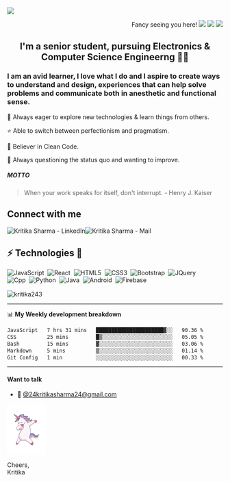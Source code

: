 <!--### Hi there 👋 

<!--
**kritika243/kritika243** is a ✨ _special_ ✨ repository because its `README.md` (this file) appears on your GitHub profile.

Here are some ideas to get you started:

- 🔭 I’m currently working on ...
- 🌱 I’m currently learning ...
- 👯 I’m looking to collaborate on ...
- 🤔 I’m looking for help with ...
- 💬 Ask me about ...
- 📫 How to reach me: ... <img src="https://raw.githubusercontent.com/ABSphreak/ABSphreak/master/gifs/Hi.gif" width="30px">
- 😄 Pronouns: ...
- ⚡ Fun fact: ...
-->
<!-- # Namaste🙏 I am Kritika Sharma  -->
<!-- Fancy seeing you here! <img src="https://raw.githubusercontent.com/aemmadi/aemmadi/master/wave.gif" width="30px">
![visitors](https://visitor-badge.glitch.me/badge?page_id=kritika243)
 -->
<img src="https://rishavanand.github.io/static/images/greetings.gif" align="center" style="width: 60%, height: 300px" />
</br>


<p align="right">
 Fancy seeing you here! <img src="https://raw.githubusercontent.com/aemmadi/aemmadi/master/wave.gif" width="30px">
<img src="https://komarev.com/ghpvc/?username=kritika243&style=plastic&label=Views"><img>
<img src="https://badges.pufler.dev/visits/kritika243/kritika243?color=black&logo=github" />
</p>
  

## <p align='center'>I'm a senior student, pursuing Electronics & Computer Science Engineerng 👩‍💻</p>
### <p> I am an avid learner, I love what I do and I aspire to create ways to understand and design, experiences that can help solve problems and communicate both in anesthetic and functional sense.</p>

🎯 Always eager to explore new technologies & learn things from others.

⭐ Able to switch between perfectionism and pragmatism.

🔑 Believer in Clean Code.

🙌 Always questioning the status quo and wanting to improve.


<!-- Fancy seeing you here! <img src="https://raw.githubusercontent.com/aemmadi/aemmadi/master/wave.gif" width="30px">
![visitors](https://visitor-badge.glitch.me/badge?page_id=kritika243) -->

##### MOTTO

> When your work speaks for itself, don't interrupt. - Henry J. Kaiser

####

<h2> Connect with me  </h2>
<a href="https://linkedin.com/in/kritika243">
  <img align="left" alt="Kritika Sharma - LinkedIn" src="https://img.shields.io/badge/LinkedIn-0077B5?style=for-the-badge&logo=linkedin&logoColor=white"/>
</a>
<a href="mailto:24kritiksharma24@gmail.com">
  <img align="left" alt="Kritika Sharma - Mail" src="https://img.shields.io/badge/Gmail-D14836?style=for-the-badge&logo=gmail&logoColor=white"/>
</a>
<br/>



## ⚡ Technologies 💼

<!-- ![](https://img.shields.io/badge/HTML5-E34F26?style=for-the-badge&logo=html5&logoColor=white)
![](https://img.shields.io/badge/JavaScript-F7DF1E?style=for-the-badge&logo=javascript&logoColor=black)
![](https://img.shields.io/badge/CSS3-1572B6?style=for-the-badge&logo=css3&logoColor=white)
![](https://img.shields.io/badge/React-20232A?style=for-the-badge&logo=react&logoColor=61DAFB)
![](https://img.shields.io/badge/Bootstrap-563D7C?style=for-the-badge&logo=bootstrap&logoColor=white)
<img alt="jQuery" src="https://img.shields.io/badge/jquery-%230769AD.svg?&style=for-the-badge&logo=jquery&logoColor=white"/>
<img alt="Python" src="https://img.shields.io/badge/Python-14354C?style=for-the-badge&logo=python&logoColor=white"/>
<img alt="C++" src="https://img.shields.io/badge/C%2B%2B-00599C?style=for-the-badge&logo=c%2B%2B&logoColor=white" />
<img alt="Figma" src="https://img.shields.io/badge/figma-%23F24E1E.svg?&style=for-the-badge&logo=figma&logoColor=white"/> -->
![JavaScript](https://img.shields.io/badge/JAVASCRIPT-323330.svg?&style=flat&logo=javascript&logoColor=%23F7DF1E)&nbsp;
![React](https://img.shields.io/badge/-React-black?style=flat-square&logo=react)&nbsp;
![HTML5](https://img.shields.io/badge/HTML5-E34F26.svg?&style=flat&logo=html5&logoColor=white)&nbsp;
![CSS3](https://img.shields.io/badge/CSS3-%231572B6.svg?&style=flat&logo=css3&logoColor=white)&nbsp;
![Bootstrap](https://img.shields.io/badge/-Bootstrap-563D7C?style=flat-square&logo=bootstrap)&nbsp;
![JQuery](https://img.shields.io/badge/JQUERY-0769AD.svg?&style=flat&logo=jquery&logoColor=white)&nbsp;\
![Cpp](https://img.shields.io/badge/C++-00599C.svg?&style=flat&logo=c%2B%2B&logoColor=white)&nbsp;
![Python](https://img.shields.io/badge/PYTHON-3776AB.svg?&style=flat&logo=python&logoColor=white)&nbsp;
![Java](https://img.shields.io/badge/JAVA-007396.svg?&style=flat&logo=java&logoColor=white)&nbsp;
![Android](https://img.shields.io/badge/Android-05150C?style=flat-square&logo=android)&nbsp;
![Firebase](https://img.shields.io/badge/FIREBASE-FFCA28.svg?&style=flat&logo=firebase&logoColor=black)&nbsp;

<p><img align="center" src="https://github-readme-stats.vercel.app/api/top-langs?username=kritika243&show_icons=true&locale=en&layout=compact" alt="kritika243" /></p>


-------

📊 **My Weekly development breakdown**
<!--START_SECTION:waka-->
```text
JavaScript   7 hrs 31 mins   ██████████████████████▓░░   90.36 % 
CSS          25 mins         █▒░░░░░░░░░░░░░░░░░░░░░░░   05.05 % 
Bash         15 mins         ▓░░░░░░░░░░░░░░░░░░░░░░░░   03.06 % 
Markdown     5 mins          ▒░░░░░░░░░░░░░░░░░░░░░░░░   01.14 % 
Git Config   1 min           ░░░░░░░░░░░░░░░░░░░░░░░░░   00.33 % 
```
<!--END_SECTION:waka-->

-------


#### Want to talk

 - 💌   [@24kritikasharma24@gmail.com](mailto:24kritikasharma24@gmail.com)

<!-- # <a href="https://linkedin.com/in/kritika243">
  <img align="left" alt="Kritika Sharma - LinkedIn" width="22px" src="https://cdn.jsdelivr.net/npm/simple-icons@v3/icons/linkedin.svg"/>
</a> -->

<img src="https://raw.githubusercontent.com/jankee31/jankee31/master/intro.gif" width="90px" align="center">

Cheers,  
Kritika



